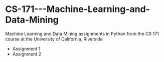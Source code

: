 # CS-171---Machine-Learning-and-Data-Mining
Machine Learning and Data Mining assignments in Python from the CS 171 course at the University of California, Riverside
- Assignment 1
- Assignment 2